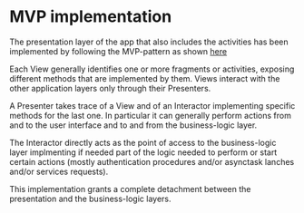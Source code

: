 # MVP implementation
The presentation layer of the app that also includes the activities has been implemented by following the MVP-pattern as shown [here](https://github.com/antoniolg/androidmvp)

Each View generally identifies one or more fragments or activities, exposing different methods that are implemented by them. Views interact with the other application layers only through their Presenters.

A Presenter takes trace of a View and of an Interactor implementing specific methods for the last one. In particular it can generally perform actions from and to the user interface and to and from the business-logic layer.

The Interactor directly acts as the point of access to the business-logic layer implmenting if needed part of the logic needed to perform or start certain actions (mostly authentication procedures and/or asynctask lanches and/or services requests).

This implementation grants a complete detachment between the presentation and the business-logic layers.
